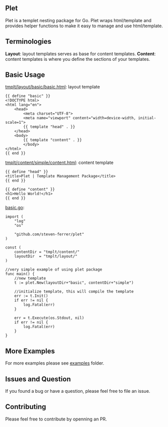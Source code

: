 ## Plet

Plet is a templet nesting package for Go. Plet wraps html/template and provides helper functions to make it easy to manage and use html/template.

## Terminologies

__Layout__: layout templates serves as base for content templates. 
__Content__: content templates is where you define the sections of your templates.

## Basic Usage

[tmplt/layout/basic/basic.html](https://github.com/steven-ferrer/plet/blob/master/examples/tmplt/layout/basic/basic.html): layout template

	{{ define "basic" }}
	<!DOCTYPE html>
	<html lang="en">
		<head>
			<meta charset="UTF-8">
			<meta name="viewport" content="width=device-width, initial-scale=1">
			{{ template "head" . }}
		</head>
		<body>
			{{ template "content" . }}
			</body>
	</html>
	{{ end }}

[tmplt/content/simple/content.html](https://github.com/steven-ferrer/plet/blob/master/examples/tmplt/content/simple/content.html): content template

	{{ define "head" }}
	<title>Plet | Template Management Package</title>
	{{ end }}

	{{ define "content" }}
	<h1>Hello World!</h1>
	{{ end }}


[basic.go](https://github.com/steven-ferrer/plet/blob/master/examples/basic.go):

	import (
		"log"
		"os"

		"github.com/steven-ferrer/plet"
	)

	const (
		contentDir = "tmplt/content/"
		layoutDir  = "tmplt/layout/"
	)

	//very simple example of using plet package
	func main() {
		//new template
		t := plet.New(layoutDir+"basic", contentDir+"simple")
		
		//initialize template, this will compile the template
		err := t.Init()
		if err != nil {
			log.Fatal(err)
		}

		err = t.Execute(os.Stdout, nil)
		if err != nil {
			log.Fatal(err)
		}
	}

## More Examples

For more examples please see [examples](https://github.com/steven-ferrer/plet/tree/master/examples) folder.

## Issues and Question

If you found a bug or have a question, please feel free to file an issue.

## Contributing

Please feel free to contribute by openning an PR.
